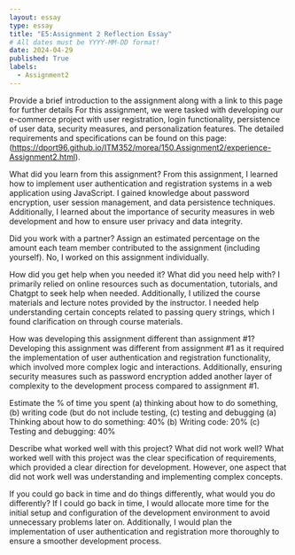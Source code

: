 ```yaml
---
layout: essay
type: essay
title: "E5:Assignment 2 Reflection Essay"
# All dates must be YYYY-MM-DD format!
date: 2024-04-29
published: True
labels:
  - Assignment2
---
```

Provide a brief introduction to the assignment along with a link to this page for further details
For this assignment, we were tasked with developing our e-commerce project with user registration, login functionality, persistence of user data, security measures, and personalization features. The detailed requirements and specifications can be found on this page:(https://dport96.github.io/ITM352/morea/150.Assignment2/experience-Assignment2.html).

What did you learn from this assignment?
From this assignment, I learned how to implement user authentication and registration systems in a web application using JavaScript. I gained knowledge about password encryption, user session management, and data persistence techniques. Additionally, I learned about the importance of security measures in web development and how to ensure user privacy and data integrity.

Did you work with a partner? Assign an estimated percentage on the amount each team member contributed to the assignment (including yourself).
No, I worked on this assignment individually.

How did you get help when you needed it? What did you need help with?
I primarily relied on online resources such as documentation, tutorials, and Chatgpt to seek help when needed. Additionally, I utilized the course materials and lecture notes provided by the instructor. I needed help understanding certain concepts related to passing query strings, which I found clarification on through course materials.

How was developing this assignment different than assignment #1?
Developing this assignment was different from assignment #1 as it required the implementation of user authentication and registration functionality, which involved more complex logic and interactions. Additionally, ensuring security measures such as password encryption added another layer of complexity to the development process compared to assignment #1.

Estimate the % of time you spent (a) thinking about how to do something, (b) writing code (but do not include testing, (c) testing and debugging
(a) Thinking about how to do something: 40%
(b) Writing code: 20%
(c) Testing and debugging: 40%

Describe what worked well with this project? What did not work well?
What worked well with this project was the clear specification of requirements, which provided a clear direction for development. However, one aspect that did not work well was understanding and implementing complex concepts.

If you could go back in time and do things differently, what would you do differently?
If I could go back in time, I would allocate more time for the initial setup and configuration of the development environment to avoid unnecessary problems later on. Additionally, I would plan the implementation of user authentication and registration more thoroughly to ensure a smoother development process.
